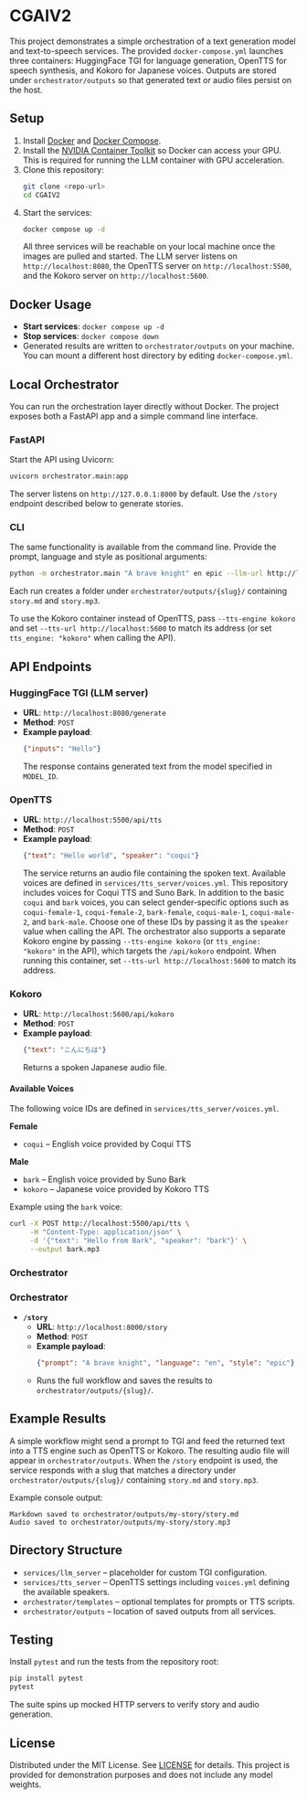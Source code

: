 # CGAIV2

This project demonstrates a simple orchestration of a text generation model and text-to-speech services. The provided `docker-compose.yml` launches three containers: HuggingFace TGI for language generation, OpenTTS for speech synthesis, and Kokoro for Japanese voices. Outputs are stored under `orchestrator/outputs` so that generated text or audio files persist on the host.

## Setup
1. Install [Docker](https://docs.docker.com/get-docker/) and [Docker Compose](https://docs.docker.com/compose/).
2. Install the [NVIDIA Container Toolkit](https://docs.nvidia.com/datacenter/cloud-native/container-toolkit/install-guide.html) so Docker can access your GPU.
   This is required for running the LLM container with GPU acceleration.
3. Clone this repository:
   ```bash
   git clone <repo-url>
   cd CGAIV2
   ```
4. Start the services:
   ```bash
   docker compose up -d
   ```
   All three services will be reachable on your local machine once the images are pulled and started.
   The LLM server listens on `http://localhost:8080`, the OpenTTS server on `http://localhost:5500`, and the Kokoro server on `http://localhost:5600`.

## Docker Usage
- **Start services**: `docker compose up -d`
- **Stop services**: `docker compose down`
- Generated results are written to `orchestrator/outputs` on your machine. You can mount a different host directory by editing `docker-compose.yml`.

## Local Orchestrator
You can run the orchestration layer directly without Docker. The project
exposes both a FastAPI app and a simple command line interface.

### FastAPI
Start the API using Uvicorn:

```bash
uvicorn orchestrator.main:app
```

The server listens on `http://127.0.0.1:8000` by default. Use the `/story`
endpoint described below to generate stories.

### CLI
The same functionality is available from the command line. Provide the prompt,
language and style as positional arguments:

```bash
python -m orchestrator.main "A brave knight" en epic --llm-url http://localhost:8080 --tts-url http://localhost:5500 --tts-engine opentts
```

Each run creates a folder under `orchestrator/outputs/{slug}/` containing
`story.md` and `story.mp3`.

To use the Kokoro container instead of OpenTTS, pass `--tts-engine kokoro` and set `--tts-url http://localhost:5600` to match its address (or set `tts_engine: "kokoro"` when calling the API).
## API Endpoints
### HuggingFace TGI (LLM server)
- **URL**: `http://localhost:8080/generate`
- **Method**: `POST`
- **Example payload**:
  ```json
  {"inputs": "Hello"}
  ```
  The response contains generated text from the model specified in `MODEL_ID`.

### OpenTTS
- **URL**: `http://localhost:5500/api/tts`
- **Method**: `POST`
- **Example payload**:
  ```json
  {"text": "Hello world", "speaker": "coqui"}
  ```
  The service returns an audio file containing the spoken text.
  Available voices are defined in `services/tts_server/voices.yml`. This
  repository includes voices for Coqui TTS and Suno Bark. In addition to the
  basic `coqui` and `bark` voices, you can select gender-specific options such
  as `coqui-female-1`, `coqui-female-2`, `bark-female`, `coqui-male-1`,
  `coqui-male-2`, and `bark-male`. Choose one of these IDs by passing it as the
  `speaker` value when calling the API. The orchestrator also supports a
  separate Kokoro engine by passing `--tts-engine kokoro` (or `tts_engine: "kokoro"` in the API), which targets the `/api/kokoro` endpoint. When running this container, set `--tts-url http://localhost:5600` to match its address.

### Kokoro
- **URL**: `http://localhost:5600/api/kokoro`
- **Method**: `POST`
- **Example payload**:
  ```json
  {"text": "こんにちは"}
  ```
  Returns a spoken Japanese audio file.
#### Available Voices
The following voice IDs are defined in `services/tts_server/voices.yml`.

**Female**

- `coqui` – English voice provided by Coqui TTS

**Male**

- `bark` – English voice provided by Suno Bark
- `kokoro` – Japanese voice provided by Kokoro TTS

Example using the `bark` voice:

```bash
curl -X POST http://localhost:5500/api/tts \
     -H "Content-Type: application/json" \
     -d '{"text": "Hello from Bark", "speaker": "bark"}' \
     --output bark.mp3
```

### Orchestrator

### Orchestrator
- **`/story`**
  - **URL**: `http://localhost:8000/story`
  - **Method**: `POST`
  - **Example payload**:
    ```json
    {"prompt": "A brave knight", "language": "en", "style": "epic"}
    ```
  - Runs the full workflow and saves the results to `orchestrator/outputs/{slug}/`.

## Example Results
A simple workflow might send a prompt to TGI and feed the returned text into a TTS engine such as OpenTTS or Kokoro. The resulting audio file will appear in `orchestrator/outputs`.
When the `/story` endpoint is used, the service responds with a slug that matches a directory under `orchestrator/outputs/{slug}/` containing `story.md` and `story.mp3`.

Example console output:

```
Markdown saved to orchestrator/outputs/my-story/story.md
Audio saved to orchestrator/outputs/my-story/story.mp3
```

## Directory Structure
- `services/llm_server` – placeholder for custom TGI configuration.
- `services/tts_server` – OpenTTS settings including `voices.yml` defining the
  available speakers.
- `orchestrator/templates` – optional templates for prompts or TTS scripts.
- `orchestrator/outputs` – location of saved outputs from all services.

## Testing
Install `pytest` and run the tests from the repository root:

```bash
pip install pytest
pytest
```

The suite spins up mocked HTTP servers to verify story and audio generation.

## License
Distributed under the MIT License. See [LICENSE](LICENSE) for details. This
project is provided for demonstration purposes and does not include any model
weights.
